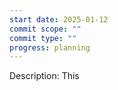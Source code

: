 ```yaml
---
start date: 2025-01-12
commit scope: ""
commit type: ""
progress: planning
---
```

Description: 
	This 
